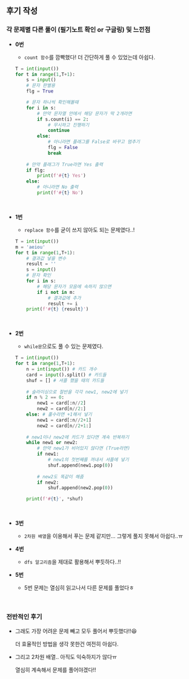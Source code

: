 ## 후기 작성

### 각 문제별 다른 풀이 (필기노트 확인 or 구글링) 및 느낀점

- **0번**

  - `count 함수`를 깜빡했다! 더 간단하게 풀 수 있었는데 아쉽다.

  ```python
  T = int(input())
  for t in range(1,T+1):
      s = input()
      # 문자 판별용
      flg = True
  
      # 문자 하나씩 확인해볼때
      for i in s:
          # 만약 문자열 안에서 해당 문자가 딱 2개라면
          if s.count(i) == 2:
              # 무시하고 진행하기
              continue
          else:
              # 아니라면 플래그를 False로 바꾸고 멈추기
              flg = False
              break
          
      # 만약 플래그가 True라면 Yes 출력
      if flg:    
          print(f'#{t} Yes')
      else:
          # 아니라면 No 출력
          print(f'#{t} No')
  ```

  <br>

- **1번**

  - `replace 함수`를 굳이 쓰지 않아도 되는 문제였다..!

  ```python
  T = int(input())
  m = 'aeiou'
  for t in range(1,T+1):
      # 결과값 넣을 변수
      result = ''
      s = input()
      # 문자 확인
      for i in s:
          # 해당 문자가 모음에 속하지 않으면
          if i not in m:
              # 결과값에 추가
              result += i
      print(f'#{t} {result}')
  ```

  <br>

- **2번**

  - `while문`으로도 풀 수 있는 문제였다.

  ```python
  T = int(input())
  for t in range(1,T+1):
      n = int(input()) # 카드 개수
      card = input().split() # 카드들
      shuf = [] # 셔플 했을 때의 카드들
      
      # 슬라이싱으로 절반을 각각 new1, new2에 넣기
      if n % 2 == 0:
          new1 = card[:n//2]
          new2 = card[n//2:]
      else: # 홀수라면 +1해서 넣기
          new1 = card[:n//2+1]
          new2 = card[n//2+1:]
      
      # new1이나 new2에 카드가 있다면 계속 반복하기
      while new1 or new2:
          # 만약 new1가 비어있지 않다면 (True라면)
          if new1:
              # new1의 첫번째를 꺼내서 셔플에 넣기
              shuf.append(new1.pop(0))
              
          # new2도 똑같이 해줌
          if new2:
              shuf.append(new2.pop(0))
  
      print(f'#{t}', *shuf)
  ```

  <br>

- **3번**

  - `2차원 배열`을 이용해서 푸는 문제 같지만... 그렇게 풀지 못해서 아쉽다..ㅠ

- **4번**

  - `dfs 알고리즘`을 제대로 활용해서 뿌듯하다..!!

- **5번**

  - 5번 문제는 열심히 읽고나서 다른 문제를 풀었다ㅎ

<br>

### 전반적인 후기

- 그래도 가장 어려운 문제 빼고 모두 풀어서 뿌듯했다!!😆

  더 효율적인 방법을 생각 못한건 여전히 아쉽다.

- 그리고 2차원 배열.. 아직도 익숙하지가 않다ㅠ 

  열심히 계속해서 문제를 풀어야겠다!!